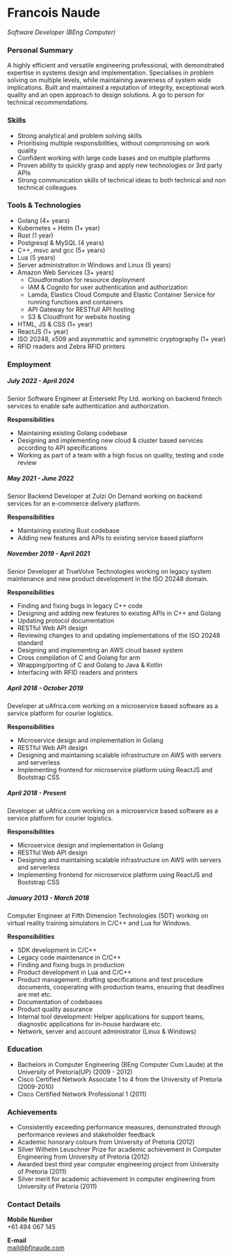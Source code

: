 # Francois Naude 
*Software Developer (BEng Computer)*

### Personal Summary

A highly efficient and versatile engineering professional, with demonstrated expertise in systems design and
implementation. Specialises in problem solving on multiple levels, while maintaining awareness of system wide
implications. Built and maintained a reputation of integrity, exceptional work quality and an open approach to design
solutions. A go to person for technical recommendations.

### Skills

-   Strong analytical and problem solving skills
-   Prioritising multiple responsibilities, without compromising on work quality
-   Confident working with large code bases and on multiple platforms
-   Proven ability to quickly grasp and apply new technologies or 3rd party APIs
-   Strong communication skills of technical ideas to both technical and non technical colleagues

### Tools & Technologies

-   Golang (4+ years)
-   Kubernetes + Helm (1+ year)
-   Rust (1 year)
-   Postgresql & MySQL  (4 years)
-   C++, msvc and gcc  (5+ years)
-   Lua (5 years)
-   Server administration in Windows and Linux (5 years)
-   Amazon Web Services (3+ years)
    -   Cloudformation for resource deployment
    -   IAM & Cognito for user authentication and authorization
    -   Lamda, Elastics Cloud Compute and Elastic Container Service for running functions and containers
    -   API Gateway for RESTfull API hosting
    -   S3 & Cloudfront for website hosting 
-   HTML, JS & CSS (1+ year)
-   ReactJS (1+ year)
-   ISO 20248, x509 and asymmetric and symmetric cryptography (1+ year)
-   RFID readers and Zebra RFID printers

### Employment

##### July 2022 - April 2024

Senior Software Engineer at Entersekt Pty Ltd. working on backend fintech services to enable safe authentication and authorization.

**Responsibilities**
-   Maintaining existing Golang codebase
-   Designing and implementing new cloud & cluster based services according to API specifications
-   Working as part of a team with a high focus on quality, testing and code review  


##### May 2021 - June 2022

Senior Backend Developer at Zulzi On Demand working on backend services for an e-commerce delivery platform.

**Responsibilities**
-   Maintaining existing Rust codebase
-   Adding new features and APIs to existing service based platform

##### November 2019 - April 2021

Senior Developer at TrueVolve Technologies working on legacy system maintenance and new product development in the ISO 20248 domain.

**Responsibilities** 
-   Finding and fixing bugs in legacy C++ code
-   Designing and adding new features to existing APIs in C++ and Golang
-   Updating protocol documentation
-   RESTful Web API design
-   Reviewing changes to and updating implementations of the ISO 20248 standard 
-   Designing and implementing an AWS cloud based system
-   Cross compilation of C and Golang for arm
-   Wrapping/porting of C and Golang to Java & Kotlin
-   Interfacing with RFID readers and printers

##### April 2018 - October 2019

Developer at uAfrica.com working on a microservice based software as a service platform for courier logistics.

**Responsibilities**

-   Microservice design and implementation in Golang
-   RESTful Web API design
-   Designing and maintaining scalable infrastructure on AWS with servers and serverless
-   Implementing frontend for microservice platform using ReactJS and Bootstrap CSS


##### April 2018 - Present

Developer at uAfrica.com working on a microservice based software as a service platform for courier logistics.

**Responsibilities**

-   Microservice design and implementation in Golang
-   RESTful Web API design
-   Designing and maintaining scalable infrastructure on AWS with servers and serverless
-   Implementing frontend for microservice platform using ReactJS and Bootstrap CSS

##### January 2013 - March 2018

Computer Engineer at Fifth Dimension Technologies (5DT) working on virtual reality training simulators in C/C++ and Lua
for Windows.

**Responsibilities**

-   SDK development in C/C++
-   Legacy code maintenance in C/C++
-   Finding and fixing bugs in production
-   Product development in Lua and C/C++
-   Product management: drafting specifications and test procedure documents, cooperating with production teams,
    ensuring that deadlines are met etc.
-   Documentation of codebases
-   Product quality assurance
-   Internal tool development: Helper applications for support teams, diagnostic applications for in-house hardware etc.
-   Network, server and account administrator (Linux \& Windows)

### Education

-   Bachelors in Computer Engineering (BEng Computer Cum Laude) at the University of Pretoria(UP) (2009 - 2012)
-   Cisco Certified Network Associate 1 to 4 from the University of Pretoria (2009-2010)
-   Cisco Certified Network Professional 1 (2011)

### Achievements

-   Consistently exceeding performance measures, demonstrated through performance reviews and stakeholder feedback
-   Academic honorary colours from University of Pretoria (2012)
-   Silver Wilhelm Leuschner Prize for academic achievement in Computer Engineering from University of Pretoria (2012)
-   Awarded best third year computer engineering project from University of Pretoria (2011)
-   Silver merit for academic achievement in computer engineering from University of Pretoria (2011)

### Contact Details

**Mobile Number**  
+61 494 067 145

**E-mail**  
mail@bfjnaude.com

